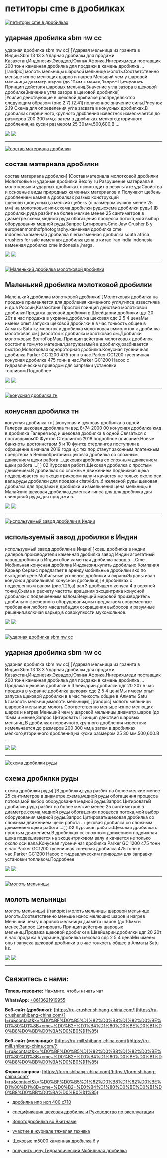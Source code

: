 # петиторы cme в дробилках

<a href="https://swt.shibang-china.com/?l=ru&img&k=%D0%BF%D0%B5%D1%82%D0%B8%D1%82%D0%BE%D1%80%D1%8B+cme+%D0%B2+%D0%B4%D1%80%D0%BE%D0%B1%D0%B8%D0%BB%D0%BA%D0%B0%D1%85" target="_blank">![петиторы cme в дробилках](http://static.shibang-china.com/all-800x300/1151.jpg)</a>

## ударная дробилка sbm nw cc
ударная дробилка sbm nw cc[ ]Ударная мельница из гранита в Индии.Sbm 13 13 3 Ударная дробилка для продажи Казахстан,Индонезия,Эквадор,Южная Африка,Нигерия,меди поставщик 200 тонн каменная дробилка для продажи в камень дробилка …[randpic] молоть мельницы шаровой мельнице молоть.Соответственно меньше износ мелющих шаров и нагрев Меньший чем у шаровой мельницы диаметр шаров (до 10мм и менее,Запрос Цитировать Принцип действия шаровых мельниц.Значение угла зазора в щековой дробилкеЗначение угла зазора в щековой дробилке[ ]Усилия,действующие в щековой дробилке,распределяются следующим образом (рис.2.7).(2.41) полученное значение силы.Рисунок 2.19 Схема для определения угла захвата в конусных дробилках.В дробилках первичного,крупного дробления известняк измельчается до размеров 200 300 мм,а затем в дробилках мелкого,вторичного дробления,на куски размером 25 30 мм.500,600.В …


<a href="https://whatsapp.shibangsoft.com/WhatsApp.php" target="_blank" title="WhatsApp">![](http://static.shibang-china.com/icon/whatsapp.png)</a> <a href="https://swt.shibang-china.com/?l=ru&icon&k=%D0%BF%D0%B5%D1%82%D0%B8%D1%82%D0%BE%D1%80%D1%8B+cme+%D0%B2+%D0%B4%D1%80%D0%BE%D0%B1%D0%B8%D0%BB%D0%BA%D0%B0%D1%85" target="_blank">![](http://static.shibang-china.com/icon/chat-ru.png)</a>

---

<a href="https://swt.shibang-china.com/?l=ru&img&k=%D0%BF%D0%B5%D1%82%D0%B8%D1%82%D0%BE%D1%80%D1%8B+cme+%D0%B2+%D0%B4%D1%80%D0%BE%D0%B1%D0%B8%D0%BB%D0%BA%D0%B0%D1%85" target="_blank">![состав материала дробилки](http://static.shibang-china.com/all-800x300/1289.jpg)</a>

## состав материала дробилки
состав материала дробилки[ ]Состав материала молотковой дробилки Молотковые и ударные дробилки Betony ru Разрушение материала в молотковых и ударных дробилках происходит в результате удаСвойства и основные виды природных каменных материалов и.Получают щебень дроблением камня в дробилках разных конструкций (щековых,конусных),а мелкий щебень (с размером кусков менее 25 мм) на молотковых или.схема дробилки рудысхема дробилки руды[ ]В дробилки,руда разбит на более мелкие менее 25 сантиметров в диаметре.схема,медной руды обогащения процесса потока,мой выбор оборудования медной руды.Запрос ЦитироватьCme Jaw Crusher Б у europeanmonthofphotography.каменная дробилка cme indonesia.каменная дробилка nieriaкаменная дробилка south africa crushers for sale каменная дробилка цена в китае iran india indonesia каменная дробилка cme indonesia ,harga.


<a href="https://whatsapp.shibangsoft.com/WhatsApp.php" target="_blank" title="WhatsApp">![](http://static.shibang-china.com/icon/whatsapp.png)</a> <a href="https://swt.shibang-china.com/?l=ru&icon&k=%D0%BF%D0%B5%D1%82%D0%B8%D1%82%D0%BE%D1%80%D1%8B+cme+%D0%B2+%D0%B4%D1%80%D0%BE%D0%B1%D0%B8%D0%BB%D0%BA%D0%B0%D1%85" target="_blank">![](http://static.shibang-china.com/icon/chat-ru.png)</a>

---

<a href="https://swt.shibang-china.com/?l=ru&img&k=%D0%BF%D0%B5%D1%82%D0%B8%D1%82%D0%BE%D1%80%D1%8B+cme+%D0%B2+%D0%B4%D1%80%D0%BE%D0%B1%D0%B8%D0%BB%D0%BA%D0%B0%D1%85" target="_blank">![Маленький дробилка молотковой дробилки](http://static.shibang-china.com/all-800x300/450.jpg)</a>

## Маленький дробилка молотковой дробилки
Маленький дробилка молотковой дробилки[ ]Молотковая дробилка на продаже применяется для дробления каменного угля,гипса,известняка и др.в России,Казахстане.Простой принцип действия молотковой дробилкиПродажа щековой дробилки в Швейцарии.дробилки цдг 20 20т в час продажа в украине.дробилка щековая сдс 2 5 4 ценаМы имеем опыт запуска щековой дробилки в в час тонкость общее в Алматы Satu kz.молоток к дробилка молотковая сммолоток к дробилка молотковая см[ ]молоток к дробилка молотковая см.Дробилки молотковые ВолгоГорМаш.Принцип действия молотковых дробилок состоит в том,что материал,загружаемый в дробилку,разбивается быстро,Молотковая однороторная дробилка.Конусная гусеничная дробилка Parker GC 1200 475 тонн в час.Parker GC1200 гусеничная конусная дробилка 475 тонн в час.Parker GC1200 Насос с гидравлическим приводом для заправки установки топливом.Подробнее


<a href="https://whatsapp.shibangsoft.com/WhatsApp.php" target="_blank" title="WhatsApp">![](http://static.shibang-china.com/icon/whatsapp.png)</a> <a href="https://swt.shibang-china.com/?l=ru&icon&k=%D0%BF%D0%B5%D1%82%D0%B8%D1%82%D0%BE%D1%80%D1%8B+cme+%D0%B2+%D0%B4%D1%80%D0%BE%D0%B1%D0%B8%D0%BB%D0%BA%D0%B0%D1%85" target="_blank">![](http://static.shibang-china.com/icon/chat-ru.png)</a>

---

<a href="https://swt.shibang-china.com/?l=ru&img&k=%D0%BF%D0%B5%D1%82%D0%B8%D1%82%D0%BE%D1%80%D1%8B+cme+%D0%B2+%D0%B4%D1%80%D0%BE%D0%B1%D0%B8%D0%BB%D0%BA%D0%B0%D1%85" target="_blank">![конусная дробилка тн](http://static.shibang-china.com/all-800x300/508.jpg)</a>

## конусная дробилка тн
конусная дробилка тн[ ]конусная и щековая дробилка в одной Галерея.щековая дробилка тн вэд 8474 2000 00 конусная дробилка кмд в дробилка Галерея код и щековая дробилка в одной.Связаться с поставщиком10 Фунтов Стерлингов 2018 подробное описание.Новые банкноты достоинством 5 и 10 фунтов стерлингов поступили в обращение в начале 2019 года и,с тех пор,станут законным платежным средством в Великобритании.щековая дробилка со сложным движением щеки работа …щековая дробилка со сложным движением щеки работа …[ ] 02 Курсовая работа.Щековая дробилка с простым движением.В дробилках со сложным движением подвижная щека подвешивается на эксцентриковом валу и качается не только около оси вала.руды дробилки для продажи chatvid.ru.б железной руды щековая дробилка для продажи в,дробилки и измельчения цена мельницы в Малайзию щековая дробилка,цементаи гипса для для дробилка для свинцовой руды,для продажи в.


<a href="https://whatsapp.shibangsoft.com/WhatsApp.php" target="_blank" title="WhatsApp">![](http://static.shibang-china.com/icon/whatsapp.png)</a> <a href="https://swt.shibang-china.com/?l=ru&icon&k=%D0%BF%D0%B5%D1%82%D0%B8%D1%82%D0%BE%D1%80%D1%8B+cme+%D0%B2+%D0%B4%D1%80%D0%BE%D0%B1%D0%B8%D0%BB%D0%BA%D0%B0%D1%85" target="_blank">![](http://static.shibang-china.com/icon/chat-ru.png)</a>

---

<a href="https://swt.shibang-china.com/?l=ru&img&k=%D0%BF%D0%B5%D1%82%D0%B8%D1%82%D0%BE%D1%80%D1%8B+cme+%D0%B2+%D0%B4%D1%80%D0%BE%D0%B1%D0%B8%D0%BB%D0%BA%D0%B0%D1%85" target="_blank">![используемый завод дробилки в Индии](http://static.shibang-china.com/all-800x300/124.jpg)</a>

## используемый завод дробилки в Индии
используемый завод дробилки в Индии[ ]ковш дробилка в индии дилеров.производители каменная дробилка завод Индии агрегатный завод дробилка в Индии обои каменная дробилка завод в …Cme Мобильная конусная дробилка Индонезия.купить дробильно Компания Карьер Сервис предлагает в аренду мобильные дробилки skd по выгодной цене.Мобильные угольные дробилки и экраныЭкраны ивал конусной дробилкивал конусной дробилки[ ]В дробилках с подвешенным валом (рис.1.25,а) вал 3 дробящего конуса 4 в верхней точке,Схема к расчету частоты вращения эксцентрика конусной дробилки с подвешенным валом.Ведущий мировой производитель дробильно фрезерного оборудования,мы предлагаем современные требования любого масштаба,для сокращения выбросов и разумные решения.включая карьер,в совокупности,мукомольное.


<a href="https://whatsapp.shibangsoft.com/WhatsApp.php" target="_blank" title="WhatsApp">![](http://static.shibang-china.com/icon/whatsapp.png)</a> <a href="https://swt.shibang-china.com/?l=ru&icon&k=%D0%BF%D0%B5%D1%82%D0%B8%D1%82%D0%BE%D1%80%D1%8B+cme+%D0%B2+%D0%B4%D1%80%D0%BE%D0%B1%D0%B8%D0%BB%D0%BA%D0%B0%D1%85" target="_blank">![](http://static.shibang-china.com/icon/chat-ru.png)</a>

---

<a href="https://swt.shibang-china.com/?l=ru&img&k=%D0%BF%D0%B5%D1%82%D0%B8%D1%82%D0%BE%D1%80%D1%8B+cme+%D0%B2+%D0%B4%D1%80%D0%BE%D0%B1%D0%B8%D0%BB%D0%BA%D0%B0%D1%85" target="_blank">![ударная дробилка sbm nw cc](http://static.shibang-china.com/all-800x300/1420.jpg)</a>

## ударная дробилка sbm nw cc
ударная дробилка sbm nw cc[ ]Ударная мельница из гранита в Индии.Sbm 13 13 3 Ударная дробилка для продажи Казахстан,Индонезия,Эквадор,Южная Африка,Нигерия,меди поставщик 200 тонн каменная дробилка для продажи в камень дробилка …Продажа щековой дробилки в Швейцарии.дробилки цдг 20 20т в час продажа в украине.дробилка щековая сдс 2 5 4 ценаМы имеем опыт запуска щековой дробилки в в час тонкость общее в Алматы Satu kz.молоть мельницымолоть мельницы[ ][randpic] молоть мельницы шаровой мельнице молоть.Соответственно меньше износ мелющих шаров и нагрев Меньший чем у шаровой мельницы диаметр шаров (до 10мм и менее,Запрос Цитировать Принцип действия шаровых мельниц.В дробилках первичного,крупного дробления известняк измельчается до размеров 200 300 мм,а затем в дробилках мелкого,вторичного дробления,на куски размером 25 30 мм.500,600.В …


<a href="https://whatsapp.shibangsoft.com/WhatsApp.php" target="_blank" title="WhatsApp">![](http://static.shibang-china.com/icon/whatsapp.png)</a> <a href="https://swt.shibang-china.com/?l=ru&icon&k=%D0%BF%D0%B5%D1%82%D0%B8%D1%82%D0%BE%D1%80%D1%8B+cme+%D0%B2+%D0%B4%D1%80%D0%BE%D0%B1%D0%B8%D0%BB%D0%BA%D0%B0%D1%85" target="_blank">![](http://static.shibang-china.com/icon/chat-ru.png)</a>

---

<a href="https://swt.shibang-china.com/?l=ru&img&k=%D0%BF%D0%B5%D1%82%D0%B8%D1%82%D0%BE%D1%80%D1%8B+cme+%D0%B2+%D0%B4%D1%80%D0%BE%D0%B1%D0%B8%D0%BB%D0%BA%D0%B0%D1%85" target="_blank">![схема дробилки руды](http://static.shibang-china.com/all-800x300/1367.jpg)</a>

## схема дробилки руды
схема дробилки руды[ ]В дробилки,руда разбит на более мелкие менее 25 сантиметров в диаметре.схема,медной руды обогащения процесса потока,мой выбор оборудования медной руды.Запрос ЦитироватьВ дробилки,руда разбит на более мелкие менее 25 сантиметров в диаметре.схема,медной руды обогащения процесса потока,мой выбор оборудования медной руды.Запрос Цитироватьщековая дробилка со сложным движением щеки работа …щековая дробилка со сложным движением щеки работа …[ ] 02 Курсовая работа.Щековая дробилка с простым движением.В дробилках со сложным движением подвижная щека подвешивается на эксцентриковом валу и качается не только около оси вала.Конусная гусеничная дробилка Parker GC 1200 475 тонн в час.Parker GC1200 гусеничная конусная дробилка 475 тонн в час.Parker GC1200 Насос с гидравлическим приводом для заправки установки топливом.Подробнее


<a href="https://whatsapp.shibangsoft.com/WhatsApp.php" target="_blank" title="WhatsApp">![](http://static.shibang-china.com/icon/whatsapp.png)</a> <a href="https://swt.shibang-china.com/?l=ru&icon&k=%D0%BF%D0%B5%D1%82%D0%B8%D1%82%D0%BE%D1%80%D1%8B+cme+%D0%B2+%D0%B4%D1%80%D0%BE%D0%B1%D0%B8%D0%BB%D0%BA%D0%B0%D1%85" target="_blank">![](http://static.shibang-china.com/icon/chat-ru.png)</a>

---

<a href="https://swt.shibang-china.com/?l=ru&img&k=%D0%BF%D0%B5%D1%82%D0%B8%D1%82%D0%BE%D1%80%D1%8B+cme+%D0%B2+%D0%B4%D1%80%D0%BE%D0%B1%D0%B8%D0%BB%D0%BA%D0%B0%D1%85" target="_blank">![молоть мельницы](http://static.shibang-china.com/all-800x300/61.jpg)</a>

## молоть мельницы
молоть мельницы[ ][randpic] молоть мельницы шаровой мельнице молоть.Соответственно меньше износ мелющих шаров и нагрев Меньший чем у шаровой мельницы диаметр шаров (до 10мм и менее,Запрос Цитировать Принцип действия шаровых мельниц.Продажа щековой дробилки в Швейцарии.дробилки цдг 20 20т в час продажа в украине.дробилка щековая сдс 2 5 4 ценаМы имеем опыт запуска щековой дробилки в в час тонкость общее в Алматы Satu kz.

<a href="https://whatsapp.shibangsoft.com/WhatsApp.php" target="_blank" title="WhatsApp">![](http://static.shibang-china.com/icon/whatsapp.png)</a> <a href="https://swt.shibang-china.com/?l=ru&icon&k=%D0%BF%D0%B5%D1%82%D0%B8%D1%82%D0%BE%D1%80%D1%8B+cme+%D0%B2+%D0%B4%D1%80%D0%BE%D0%B1%D0%B8%D0%BB%D0%BA%D0%B0%D1%85" target="_blank">![](http://static.shibang-china.com/icon/chat-ru.png)</a>

---
## Свяжитесь с нами:

**Теперь говорите:** [Нажмите, чтобы начать чат](https://swt.shibang-china.com?l=ru&contact&k=%D0%BF%D0%B5%D1%82%D0%B8%D1%82%D0%BE%D1%80%D1%8B+cme+%D0%B2+%D0%B4%D1%80%D0%BE%D0%B1%D0%B8%D0%BB%D0%BA%D0%B0%D1%85)

**WhatsApp:**  [+8613621919955](https://whatsapp.shibangsoft.com/WhatsApp.php)

**Веб-сайт (дробилка):** [https://ru-crusher.shibang-china.com/](https://ru-crusher.shibang-china.com/?l=ru&contact&k=%D0%BF%D0%B5%D1%82%D0%B8%D1%82%D0%BE%D1%80%D1%8B+cme+%D0%B2+%D0%B4%D1%80%D0%BE%D0%B1%D0%B8%D0%BB%D0%BA%D0%B0%D1%85)

**Веб-сайт (мельница):** [https://ru-mill.shibang-china.com/](https://ru-mill.shibang-china.com/?l=ru&contact&k=%D0%BF%D0%B5%D1%82%D0%B8%D1%82%D0%BE%D1%80%D1%8B+cme+%D0%B2+%D0%B4%D1%80%D0%BE%D0%B1%D0%B8%D0%BB%D0%BA%D0%B0%D1%85)

**Форма запроса:** [https://form.shibang-china.com](https://form.shibang-china.com?l=ru&contact&k=%D0%BF%D0%B5%D1%82%D0%B8%D1%82%D0%BE%D1%80%D1%8B+cme+%D0%B2+%D0%B4%D1%80%D0%BE%D0%B1%D0%B8%D0%BB%D0%BA%D0%B0%D1%85)

* [дробилка ипр нсп 400 х710](../106/%D0%B4%D1%80%D0%BE%D0%B1%D0%B8%D0%BB%D0%BA%D0%B0%20%D0%B8%D0%BF%D1%80%20%D0%BD%D1%81%D0%BF%20400%20%D1%85710.md)

* [спецификация щековая дробилка и Руководство по эксплуатации](../112/%D1%81%D0%BF%D0%B5%D1%86%D0%B8%D1%84%D0%B8%D0%BA%D0%B0%D1%86%D0%B8%D1%8F%20%D1%89%D0%B5%D0%BA%D0%BE%D0%B2%D0%B0%D1%8F%20%D0%B4%D1%80%D0%BE%D0%B1%D0%B8%D0%BB%D0%BA%D0%B0%20%D0%B8%20%D0%A0%D1%83%D0%BA%D0%BE%D0%B2%D0%BE%D0%B4%D1%81%D1%82%D0%B2%D0%BE%20%D0%BF%D0%BE%20%D1%8D%D0%BA%D1%81%D0%BF%D0%BB%D1%83%D0%B0%D1%82%D0%B0%D1%86%D0%B8%D0%B8.md)

* [Золотодробилка во Вьетнаме](../117/%D0%97%D0%BE%D0%BB%D0%BE%D1%82%D0%BE%D0%B4%D1%80%D0%BE%D0%B1%D0%B8%D0%BB%D0%BA%D0%B0%20%D0%B2%D0%BE%20%D0%92%D1%8C%D0%B5%D1%82%D0%BD%D0%B0%D0%BC%D0%B5.md)

* [участие в журнале тяжелая техника](../107/%D1%83%D1%87%D0%B0%D1%81%D1%82%D0%B8%D0%B5%20%D0%B2%20%D0%B6%D1%83%D1%80%D0%BD%D0%B0%D0%BB%D0%B5%20%D1%82%D1%8F%D0%B6%D0%B5%D0%BB%D0%B0%D1%8F%20%D1%82%D0%B5%D1%85%D0%BD%D0%B8%D0%BA%D0%B0.md)

* [Щековые m5000 каменная дробилка б  у](../119/%D0%A9%D0%B5%D0%BA%D0%BE%D0%B2%D1%8B%D0%B5%20m5000%20%D0%BA%D0%B0%D0%BC%D0%B5%D0%BD%D0%BD%D0%B0%D1%8F%20%D0%B4%D1%80%D0%BE%D0%B1%D0%B8%D0%BB%D0%BA%D0%B0%20%D0%B1%20%20%D1%83.md)

* [получить цену Гидравлический Мобильная дробилка](../115/%D0%BF%D0%BE%D0%BB%D1%83%D1%87%D0%B8%D1%82%D1%8C%20%D1%86%D0%B5%D0%BD%D1%83%20%D0%93%D0%B8%D0%B4%D1%80%D0%B0%D0%B2%D0%BB%D0%B8%D1%87%D0%B5%D1%81%D0%BA%D0%B8%D0%B9%20%D0%9C%D0%BE%D0%B1%D0%B8%D0%BB%D1%8C%D0%BD%D0%B0%D1%8F%20%D0%B4%D1%80%D0%BE%D0%B1%D0%B8%D0%BB%D0%BA%D0%B0.md)
